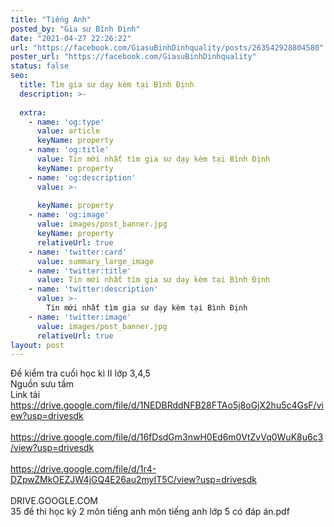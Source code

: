 ```yaml
---
title: "Tiếng Anh"
posted_by: "Gia sư Bình Định"
date: "2021-04-27 22:26:22"
url: "https://facebook.com/GiasuBinhDinhquality/posts/263542928804580"
poster_url: "https://facebook.com/GiasuBinhDinhquality"
status: false
seo:
  title: Tìm gia sư dạy kèm tại Bình Định
  description: >-
    
  extra:
    - name: 'og:type'
      value: article
      keyName: property
    - name: 'og:title'
      value: Tin mới nhất tìm gia sư dạy kèm tại Bình Định
      keyName: property
    - name: 'og:description'
      value: >-
        
      keyName: property
    - name: 'og:image'
      value: images/post_banner.jpg
      keyName: property
      relativeUrl: true
    - name: 'twitter:card'
      value: summary_large_image
    - name: 'twitter:title'
      value: Tin mới nhất tìm gia sư dạy kèm tại Bình Định
    - name: 'twitter:description'
      value: >-
        Tin mới nhất tìm gia sư dạy kèm tại Bình Định
    - name: 'twitter:image'
      value: images/post_banner.jpg
      relativeUrl: true
layout: post
---
```

Đề kiểm tra cuối học kì II lớp 3,4,5<br>Nguồn sưu tầm<br>Link tải<br>https://drive.google.com/file/d/1NEDBRddNFB28FTAo5j8oGjX2hu5c4GsF/view?usp=drivesdk<br><br>https://drive.google.com/file/d/16fDsdGm3nwH0Ed6m0VtZvVq0WuK8u6c3/view?usp=drivesdk<br><br>https://drive.google.com/file/d/1r4-DZpwZMkOEZJW4jGQ4E26au2myIT5C/view?usp=drivesdk<br><br>DRIVE.GOOGLE.COM<br>35 đề thi học kỳ 2 môn tiếng anh môn tiếng anh lớp 5 có đáp án.pdf
